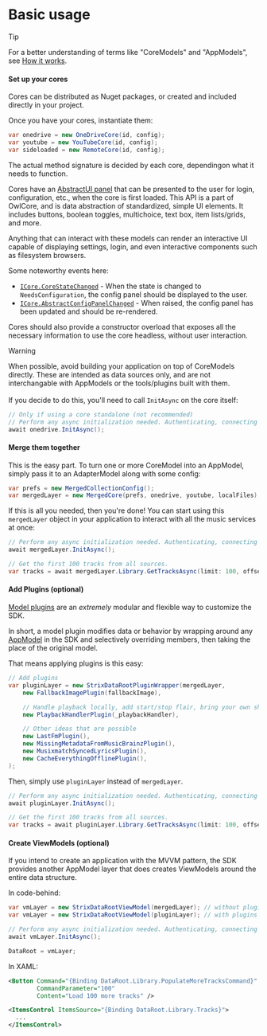 # Basic usage

> [!TIP]
> For a better understanding of terms like "CoreModels" and "AppModels", see [How it works](./how-it-works.md).

#### Set up your cores

Cores can be distributed as Nuget packages, or created and included directly in your project.

Once you have your cores, instantiate them:

```csharp
var onedrive = new OneDriveCore(id, config);
var youtube = new YouTubeCore(id, config);
var sideloaded = new RemoteCore(id, config);
```

The actual method signature is decided by each core, dependingon what it needs to function.

Cores have an [AbstractUI panel](../reference/api/StrixMusic.Sdk.CoreModels.ICore.html#StrixMusic_Sdk_CoreModels_ICore_AbstractConfigPanel) that can be presented to the user for login, configuration, etc., when the core is first loaded. This API is a part of OwlCore, and is data abstraction of standardized, simple UI elements. It includes buttons, boolean toggles, multichoice, text box, item lists/grids, and more. 

Anything that can interact with these models can render an interactive UI capable of displaying settings, login, and even interactive components such as filesystem browsers.

Some noteworthy events here:
- [`ICore.CoreStateChanged`](../reference/api/StrixMusic.Sdk.CoreModels.ICore.html#StrixMusic_Sdk_CoreModels_ICore_CoreStateChanged) - When the state is changed to `NeedsConfiguration`, the config panel should be displayed to the user.
- [`ICore.AbstractConfigPanelChanged`](reference/api/StrixMusic.Sdk.CoreModels.ICore.html#StrixMusic_Sdk_CoreModels_ICore_AbstractConfigPanelChanged) - When raised, the config panel has been updated and should be re-rendered. 

Cores should also provide a constructor overload that exposes all the necessary information to use the core headless, without user interaction.

> [!WARNING]
> When possible, avoid building your application on top of CoreModels directly. These are intended as data sources only, and are not interchangable with AppModels or the tools/plugins built with them.
> ​
> ​<br/><br/>
> If you decide to do this, you'll need to call `InitAsync` on the core itself:
> 
> ```csharp
> // Only if using a core standalone (not recommended)
> // Perform any async initialization needed. Authenticating, connecting to database, etc.
> await onedrive.InitAsync();
> ```

#### Merge them together
This is the easy part. To turn one or more CoreModel into an AppModel, simply pass it to an AdapterModel along with some config:
```csharp
var prefs = new MergedCollectionConfig();
var mergedLayer = new MergedCore(prefs, onedrive, youtube, localFiles);
```

If this is all you needed, then you're done! You can start using this `mergedLayer` object in your application to interact with all the music services at once:
```csharp
// Perform any async initialization needed. Authenticating, connecting to database, etc.
await mergedLayer.InitAsync(); 

// Get the first 100 tracks from all sources.
var tracks = await mergedLayer.Library.GetTracksAsync(limit: 100, offset: 0).ToListAsync();
```


#### Add Plugins (optional)
[Model plugins](../plugins/index.md) are an _extremely_ modular and flexible way to customize the SDK. 

In short, a model plugin modifies data or behavior by wrapping around any [AppModel](../docs/reference/api/StrixMusic.Sdk.AppModels.html) in the SDK and selectively overriding members, then taking the place of the original model.

That means applying plugins is this easy:

```csharp
// Add plugins
var pluginLayer = new StrixDataRootPluginWrapper(mergedLayer,
    new FallbackImagePlugin(fallbackImage),

    // Handle playback locally, add start/stop flair, bring your own shuffle logic, whatever you want.
    new PlaybackHandlerPlugin(_playbackHandler),

    // Other ideas that are possible
    new LastFmPlugin(),
    new MissingMetadataFromMusicBrainzPlugin(),
    new MusixmatchSyncedLyricsPlugin(),
    new CacheEverythingOfflinePlugin(),
);
```

Then, simply use `pluginLayer` instead of `mergedLayer`.

```csharp
// Perform any async initialization needed. Authenticating, connecting to database, etc.
await pluginLayer.InitAsync(); 

// Get the first 100 tracks from all sources.
var tracks = await pluginLayer.Library.GetTracksAsync(limit: 100, offset: 0).ToListAsync();
```

#### Create ViewModels (optional)
If you intend to create an application with the MVVM pattern, the SDK provides another AppModel layer that does creates ViewModels around the entire data structure.

In code-behind:
```csharp
var vmLayer = new StrixDataRootViewModel(mergedLayer); // without plugins
var vmLayer = new StrixDataRootViewModel(pluginLayer); // with plugins

// Perform any async initialization needed. Authenticating, connecting to database, etc.
await vmLayer.InitAsync();

DataRoot = vmLayer;
```

In XAML:
```xml
<Button Command="{Binding DataRoot.Library.PopulateMoreTracksCommand}"
        CommandParameter="100"
        Content="Load 100 more tracks" />

<ItemsControl ItemsSource="{Binding DataRoot.Library.Tracks}">
  ...
</ItemsControl>
```
